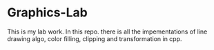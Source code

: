 # Graphics-Lab
This is my lab work.
In this repo. there is all the impementations of line drawing algo, color filling, clipping and transformation in cpp.
